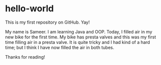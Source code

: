 # hello-world
This is my first repository on GitHub. Yay!

My name is Sameer. I am learning Java and OOP. Today, I filled air in my new bike for the first time. My bike has presta valves and this was my first time filling air in a presta valve. It is quite tricky and I had kind of a hard time; but I think I have now filled the air in both tubes.

Thanks for reading!


